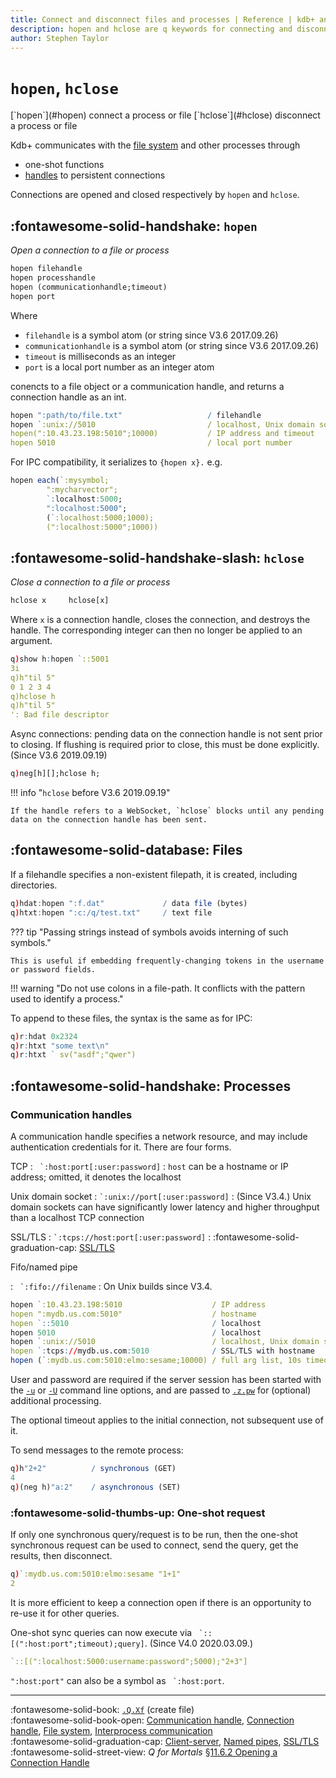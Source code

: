 ```yaml
---
title: Connect and disconnect files and processes | Reference | kdb+ and q documentation
description: hopen and hclose are q keywords for connecting and disconnecting files and processes.
author: Stephen Taylor
---
```

# `hopen`, `hclose`


<div markdown="1" class="typewriter">
[`hopen`](#hopen)   connect a process or file
[`hclose`](#hclose)  disconnect a process or file
</div>


Kdb+ communicates with the [file system](../basics/files.md) and other processes through

-   one-shot functions
-   [handles](../basics/handles.md) to persistent connections

Connections are opened and closed respectively by `hopen` and `hclose`.


## :fontawesome-solid-handshake: `hopen`

_Open a connection to a file or process_

```txt
hopen filehandle
hopen processhandle
hopen (communicationhandle;timeout)
hopen port
```

Where

-   `filehandle` is a symbol atom (or string since V3.6 2017.09.26)
-   `communicationhandle` is a symbol atom (or string since V3.6 2017.09.26)
-   `timeout` is milliseconds as an integer
-   `port` is a local port number as an integer atom

conencts to a file object or a communication handle, and returns a connection handle as an int.

```q
hopen ":path/to/file.txt"                   / filehandle
hopen `:unix://5010                         / localhost, Unix domain socket
hopen(":10.43.23.198:5010";10000)           / IP address and timeout
hopen 5010                                  / local port number
```

For IPC compatibility, it serializes to `{hopen x}.` e.g.

```q
hopen each(`:mysymbol;
        ":mycharvector";
        `:localhost:5000;
        ":localhost:5000";
        (`:localhost:5000;1000);
        (":localhost:5000";1000))
```


## :fontawesome-solid-handshake-slash: `hclose`

_Close a connection to a file or process_

```txt
hclose x     hclose[x]
```

Where `x` is a connection handle, closes the connection, and destroys the handle.
The corresponding integer can then no longer be applied to an argument.

```q
q)show h:hopen `::5001
3i
q)h"til 5"
0 1 2 3 4
q)hclose h
q)h"til 5"
': Bad file descriptor
```

Async connections: pending data on the connection handle is not sent prior to closing.
If flushing is required prior to close, this must be done explicitly.
(Since V3.6 2019.09.19)

```q
q)neg[h][];hclose h;
```

!!! info "`hclose` before V3.6 2019.09.19"

    If the handle refers to a WebSocket, `hclose` blocks until any pending data on the connection handle has been sent.


## :fontawesome-solid-database: Files

If a filehandle specifies a non-existent filepath, it is created, including directories.

```q
q)hdat:hopen ":f.dat"             / data file (bytes)
q)htxt:hopen ":c:/q/test.txt"     / text file
```

??? tip "Passing strings instead of symbols avoids interning of such symbols."

    This is useful if embedding frequently-changing tokens in the username or password fields.

!!! warning "Do not use colons in a file-path. It conflicts with the pattern used to identify a process."

To append to these files, the syntax is the same as for IPC:

```q
q)r:hdat 0x2324
q)r:htxt "some text\n"
q)r:htxt ` sv("asdf";"qwer")
```


## :fontawesome-solid-handshake: Processes

### Communication handles

A communication handle specifies a network resource, and may include authentication credentials for it. There are four forms.

TCP
: `` `:host:port[:user:password]``
: `host` can be a hostname or IP address; omitted, it denotes the localhost

Unix domain socket
: `` `:unix://port[:user:password] ``
: (Since V3.4.) Unix domain sockets can have significantly lower latency and higher throughput than a localhost TCP connection

SSL/TLS
: `` `:tcps://host:port[:user:password] ``
: :fontawesome-solid-graduation-cap: [SSL/TLS](../kb/ssl.md)

Fifo/named pipe

: `` `:fifo://filename``
: On Unix builds since V3.4.


```q
hopen `:10.43.23.198:5010                    / IP address
hopen ":mydb.us.com:5010"                    / hostname
hopen `::5010                                / localhost
hopen 5010                                   / localhost
hopen `:unix://5010                          / localhost, Unix domain socket
hopen `:tcps://mydb.us.com:5010              / SSL/TLS with hostname
hopen (`:mydb.us.com:5010:elmo:sesame;10000) / full arg list, 10s timeout
```

User and password are required if the server session has been started with the [`-u`](../basics/cmdline.md#-u-usr-pwd-local) or [`-U`](../basics/cmdline.md#-u-usr-pwd) command line options, and are passed to [`.z.pw`](dotz.md#zpw-validate-user) for (optional) additional processing.

The optional timeout applies to the initial connection, not subsequent use of it.

To send messages to the remote process:

```q
q)h"2+2"          / synchronous (GET)
4
q)(neg h)"a:2"    / asynchronous (SET)
```


### :fontawesome-solid-thumbs-up: One-shot request

If only one synchronous query/request is to be run, then the one-shot synchronous request can be used to connect, send the query, get the results, then disconnect.

```q
q)`:mydb.us.com:5010:elmo:sesame "1+1"
2
```

It is more efficient to keep a connection open if there is an opportunity to re-use it for other queries.

One-shot sync queries can now execute via `` `::[(":host:port";timeout);query]``.
(Since V4.0 2020.03.09.)

```q
`::[(":localhost:5000:username:password";5000);"2+3"]
```

`":host:port"` can also be a symbol as `` `:host:port``.

----
:fontawesome-solid-book:
[`.Q.Xf`](dotq.md#qxf-create-file) (create file)
<br>
:fontawesome-solid-book-open:
[Communication handle](../basics/glossary.md#communication-handle),
[Connection handle](../basics/glossary.md#connection-handle),
[File system](../basics/files.md),
[Interprocess communication](../basics/ipc.md)
<br>
:fontawesome-solid-graduation-cap:
[Client-server](../kb/client-server.md),
[Named pipes](../kb/named-pipes.md),
[SSL/TLS](../kb/ssl.md)
<br>
:fontawesome-solid-street-view:
_Q for Mortals_
[§11.6.2 Opening a Connection Handle](/q4m3/11_IO/#1162-opening-a-connection-handle)
